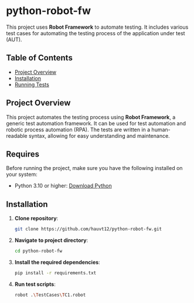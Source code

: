 # python-robot-fw

This project uses **Robot Framework** to automate testing. It includes various test cases for automating the testing process of the application under test (AUT).

## Table of Contents
- [Project Overview](#project-overview)
- [Installation](#installation)
- [Running Tests](#running-tests)

## Project Overview

This project automates the testing process using **Robot Framework**, a generic test automation framework. It can be used for test automation and robotic process automation (RPA). The tests are written in a human-readable syntax, allowing for easy understanding and maintenance.

## Requires
Before running the project, make sure you have the following installed on your system:

- Python 3.10 or higher: [Download Python](https://www.python.org/downloads/)
## Installation

1. **Clone repository**: 
   ```bash
   git clone https://github.com/hauvt12/python-robot-fw.git

2. **Navigate to project directory**: 
   ```bash
   cd python-robot-fw

3. **Install the required dependencies**: 
   ```bash
   pip install -r requirements.txt

4. **Run test scripts**: 
   ```bash
   robot .\TestCases\TC1.robot







